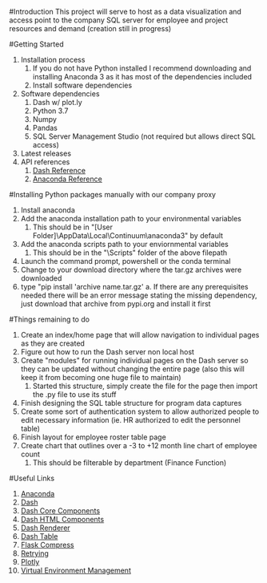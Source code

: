 #Introduction 
This project will serve to host as a data visualization and access point to the company SQL server for employee and project resources and demand (creation still in progress)

#Getting Started
1.	Installation process
    1. If you do not have Python installed I recommend downloading and installing Anaconda 3 as it has most of the dependencies included
    2. Install software dependencies
2.	Software dependencies
    1. Dash w/ plot.ly
    2. Python 3.7
    3. Numpy
    4. Pandas
    5. SQL Server Management Studio (not required but allows direct SQL access)
3.	Latest releases
4.	API references
    1. [Dash Reference](https://dash.plot.ly/)
    2. [Anaconda Reference](https://docs.conda.io/projects/conda/en/latest/user-guide/index.html)

#Installing Python packages manually with our company proxy
1. Install anaconda
2. Add the anaconda installation path to your environmental variables
    1. This should be in "[User Folder]\AppData\Local\Continuum\anaconda3" by default
3. Add the anaconda scripts path to your enviornmental variables
    1. This should be in the "\Scripts" folder of the above filepath
4. Launch the command prompt, powershell or the conda terminal
5. Change to your download directory where the tar.gz archives were downloaded
6. type "pip install 'archive name.tar.gz'
    a. If there are any prerequisites needed there will be an error message stating the missing dependency, just download that archive from pypi.org and install it first

#Things remaining to do
1. Create an index/home page that will allow navigation to individual pages as they are created
2. Figure out how to run the Dash server non local host
3. Create "modules" for running individual pages on the Dash server so they can be updated without changing the entire page (also this will keep it from becoming one huge file to maintain)
    1. Started this structure, simply create the file for the page then import the .py file to use its stuff
4. Finish designing the SQL table structure for program data captures
5. Create some sort of authentication system to allow authorized people to edit necessary information (ie. HR authorized to edit the personnel table)
6. Finish layout for employee roster table page
7. Create chart that outlines over a -3 to +12 month line chart of employee count
    1. This should be filterable by department (Finance Function)


#Useful Links
1. [Anaconda](https://www.anaconda.com/distribution/#download-section)
2. [Dash](https://pypi.org/project/dash/#files)
3. [Dash Core Components](https://pypi.org/project/dash-core-components/#files)
4. [Dash HTML Components](https://pypi.org/project/dash-html-components/#files)
5. [Dash Renderer](https://pypi.org/project/dash-renderer/#files)
6. [Dash Table](https://pypi.org/project/dash-table/#files)
7. [Flask Compress](https://pypi.org/project/Flask-Compress/#files)
8. [Retrying](https://pypi.org/project/retrying/#files)
9. [Plotly](https://pypi.org/project/plotly/#files)
10. [Virtual Environment Management](https://docs.conda.io/projects/conda/en/latest/user-guide/tasks/manage-environments.html)